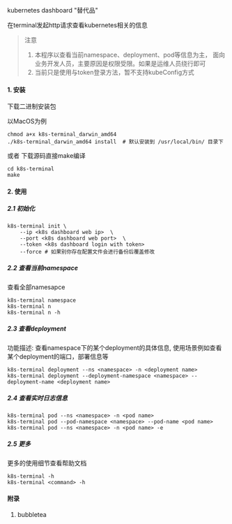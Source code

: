 kubernetes dashboard "替代品"

在terminal发起http请求查看kubernetes相关的信息

> 注意 
>
> 1. 本程序以查看当前namespace、deployment、pod等信息为主， 面向业务开发人员，主要原因是权限受限。如果是运维人员绕行即可
> 2. 当前只是使用与token登录方法，暂不支持kubeConfig方式 

#### 1. 安装

下载二进制安装包

以MacOS为例

```shell script
chmod a+x k8s-terminal_darwin_amd64
./k8s-terminal_darwin_amd64 install  # 默认安装到 /usr/local/bin/ 目录下
```

或者 下载源码直接make编译

```shell script
cd k8s-terminal
make
```

#### 2. 使用

##### 2.1 初始化

```shell script
k8s-terminal init \ 
    --ip <k8s dashboard web ip>  \
    --port <k8s dashboard web port>  \
    --token <k8s dashboard login with token>
    --force # 如果别你存在配置文件会进行备份后覆盖修改
````

##### 2.2 查看当前namespace

查看全部namesapce

````shell script
k8s-terminal namespace 
k8s-terminal n
k8s-terminal n -h 
````

##### 2.3 查看deployment 

功能描述: 查看namespace下的某个deployment的具体信息, 使用场景例如查看某个deployment的端口，部署信息等

```shell script
k8s-terminal deployment --ns <namespace> -n <deployment name>
k8s-terminal deployment --deployment-namespace <namespace> --deployment-name <deployment name>
```

##### 2.4 查看实时日志信息

````shell script
k8s-terminal pod --ns <namespace> -n <pod name>
k8s-terminal pod --pod-namespace <namespace> --pod-name <pod name>
k8s-terminal pod --ns <namespace> -n <pod name> -e
````

##### 2.5 更多

更多的使用细节查看帮助文档

````shell script
k8s-terminal -h
k8s-terminal <command> -h
````

#### 附录

1. bubbletea


